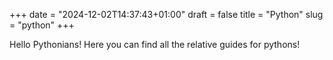 +++
date = "2024-12-02T14:37:43+01:00"
draft = false
title = "Python"
slug = "python"
+++

Hello Pythonians! Here you can find all the relative guides for pythons!
